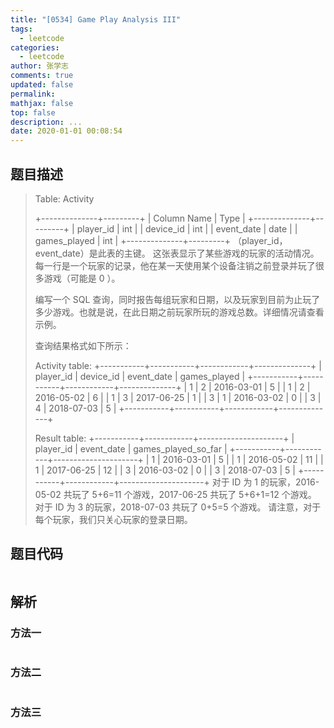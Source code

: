 ```yaml
---
title: "[0534] Game Play Analysis III"
tags:
  - leetcode
categories:
  - leetcode
author: 张学志
comments: true
updated: false
permalink:
mathjax: false
top: false
description: ...
date: 2020-01-01 00:08:54
---
```


## 题目描述

> Table: Activity 
> 
> 
> +--------------+---------+
> | Column Name  | Type    |
> +--------------+---------+
> | player_id    | int     |
> | device_id    | int     |
> | event_date   | date    |
> | games_played | int     |
> +--------------+---------+
> （player_id，event_date）是此表的主键。
> 这张表显示了某些游戏的玩家的活动情况。
> 每一行是一个玩家的记录，他在某一天使用某个设备注销之前登录并玩了很多游戏（可能是 0 ）。
> 
> 
> 
> 
> 编写一个 SQL 查询，同时报告每组玩家和日期，以及玩家到目前为止玩了多少游戏。也就是说，在此日期之前玩家所玩的游戏总数。详细情况请查看示例。 
> 
> 查询结果格式如下所示： 
> 
> 
> Activity table:
> +-----------+-----------+------------+--------------+
> | player_id | device_id | event_date | games_played |
> +-----------+-----------+------------+--------------+
> | 1         | 2         | 2016-03-01 | 5            |
> | 1         | 2         | 2016-05-02 | 6            |
> | 1         | 3         | 2017-06-25 | 1            |
> | 3         | 1         | 2016-03-02 | 0            |
> | 3         | 4         | 2018-07-03 | 5            |
> +-----------+-----------+------------+--------------+
> 
> Result table:
> +-----------+------------+---------------------+
> | player_id | event_date | games_played_so_far |
> +-----------+------------+---------------------+
> | 1         | 2016-03-01 | 5                   |
> | 1         | 2016-05-02 | 11                  |
> | 1         | 2017-06-25 | 12                  |
> | 3         | 2016-03-02 | 0                   |
> | 3         | 2018-07-03 | 5                   |
> +-----------+------------+---------------------+
> 对于 ID 为 1 的玩家，2016-05-02 共玩了 5+6=11 个游戏，2017-06-25 共玩了 5+6+1=12 个游戏。
> 对于 ID 为 3 的玩家，2018-07-03 共玩了 0+5=5 个游戏。
> 请注意，对于每个玩家，我们只关心玩家的登录日期。
> 
> 

## 题目代码

```cpp

```

## 解析

### 方法一

```cpp

```

### 方法二

```cpp

```

### 方法三

```cpp

```


